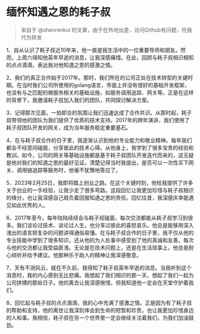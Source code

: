 # 缅怀知遇之恩的耗子叔

> 来自于 @shenrenkui 的文章，由于在外地出差，访问Github有问题，托我代为转发

1、自从认识了耗子叔近10年来，他一直是我生活中的一位重要导师和朋友。然而，上周六得知他英年早逝的消息，让我深感痛惜。在此，回顾与耗子叔相识相知的点点滴滴，表达我对他知遇之恩的感激之情。

2、我们的真正合作始于2017年。那时，我们所在的公司正处在技术转型的关键时期。在当时我们公司所使用的golang语言，市面上并没有很好的基础开发框架，也没有与之匹配的微服务相关的基础设施，如服务调用追踪、网关等。正是在这样的背景下，我邀请耗子叔加入我们的团队，共同探讨解决方案。

3、记得那次见面，一拍即合的氛围让我们迅速达成了合作共识。从那时起，耗子叔带领他的团队为我们提供了优质的技术支持。2017年的跨年演讲，我们使用了耗子叔团队开发的网关，成为当年服务稳定重要基石。

4、在与耗子叔合作的日子里，我逐渐认识到他的专业能力和敬业精神。每年我们都会不经意间碰面，分享彼此的技术心得。从他身上，我学到了很多宝贵的经验和教训。如今，公司的网关等基础设施都是基于耗子叔团队开发迭代而来的，这无疑是他对我们的知遇之恩的最好见证。清楚记得当时我提出，是否可以一次性买下网关、调用链追踪等服务时，他毫不犹豫地答应了。

5、2023年2月25日，我即将踏上创业之路。在这个关键时刻，他给我提供了许多关于创业的一手经验，让我少走了很多弯路。这段回忆让我更加珍惜与耗子叔相识的缘分，也让我深感自己肩负着回报知遇之恩的责任。回忆往昔，我深感庆幸能遇见如此优秀的人。

6、2017年至今，每年陆陆续续会与耗子叔碰面，每次交流都能从耗子叔学习到很多。我们谈论过技术、谈论过人生，也分享过彼此的喜怒哀乐。他总是能够用深入浅出的语言把复杂的问题讲得通俗易懂。在与耗子叔合作的日子里，我不仅从他的专业技能中学到了很多知识，还从他的为人处事中感受到了他的真诚和友善。每次与他的交流都让我受益匪浅。无论是在技术问题上，还是在生活琐事上，他总是耐心倾听并给予建议。他那种乐于助人的精神让我深感敬意。

7、天有不测风云，就在不久前，我得知了耗子叔英年早逝的消息。当我听到这个消息时，我的内心感到无比悲痛。我想起了我们相识的那一天，想起了我们一起为公司拼搏的那些日子。他的离去让我深感惋惜，但我知道他一定会在天堂守护着我们。

8、回忆起与耗子叔的点点滴滴，我的心中充满了感激之情。正是因为有了耗子叔的帮助和支持，他的离世让我深刻体会到生命的短暂和珍贵，也让我更加珍惜身边的人和事。我相信，耗子叔在另一个世界里一定会继续关注着我们，为我们加油鼓劲。

